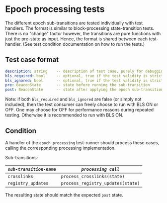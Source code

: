 # Epoch processing tests

The different epoch sub-transitions are tested individually with test handlers.
The format is similar to block-processing state-transition tests.
There is no "change" factor however, the transitions are pure functions with just the pre-state as input.
Hence, the format is shared between each test-handler. (See test condition documentation on how to run the tests.)

## Test case format

```yaml
description: string    -- description of test case, purely for debugging purposes
bls_required: bool     -- optional, true if the test validity is strictly dependent on BLS being ON. False otherwise.
bls_ignored: bool      -- optional, true if the test validity is strictly dependent on BLS being OFF. False otherwise.
pre: BeaconState       -- state before running the sub-transition
post: BeaconState      -- state after applying the epoch sub-transition.
```

Note: if both `bls_required` and `bls_ignored` are false (or simply not included),
 then the test consumer can freely choose to run with BLS ON or OFF.
One may choose for OFF for performance reasons during repeated testing. Otherwise it is recommended to run with BLS ON.

## Condition

A handler of the `epoch_processing` test-runner should process these cases, 
 calling the corresponding processing implementation.

Sub-transitions:

| *`sub-transition-name`* | *`processing call`*               |
|-------------------------|-----------------------------------|
| `crosslinks`            | `process_crosslinks(state)`       |
| `registry_updates`      | `process_registry_updates(state)` |

The resulting state should match the expected `post` state.
